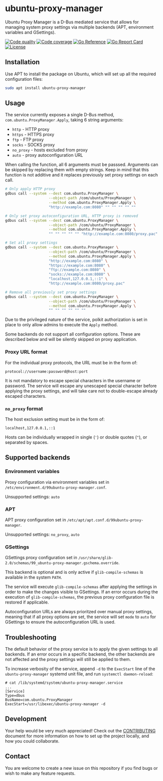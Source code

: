 # ubuntu-proxy-manager

Ubuntu Proxy Manager is a D-Bus mediated service that allows for managing system proxy settings via multiple backends (APT, environment variables and GSettings).

[![Code quality](https://github.com/ubuntu/ubuntu-proxy-manager/workflows/QA/badge.svg)](https://github.com/ubuntu/ubuntu-proxy-manager/actions?query=workflow%3AQA)
[![Code coverage](https://codecov.io/gh/ubuntu/ubuntu-proxy-manager/branch/main/graph/badge.svg)](https://codecov.io/gh/ubuntu/ubuntu-proxy-manager)
[![Go Reference](https://pkg.go.dev/badge/github.com/ubuntu/ubuntu-proxy-manager.svg)](https://pkg.go.dev/github.com/ubuntu/ubuntu-proxy-manager)
[![Go Report Card](https://goreportcard.com/badge/ubuntu/ubuntu-proxy-manager)](https://goreportcard.com/report/ubuntu/ubuntu-proxy-manager)
[![License](https://img.shields.io/badge/License-GPL3.0-blue.svg)](https://github.com/ubuntu/ubuntu-proxy-manager/blob/main/LICENSE)

## Installation

Use APT to install the package on Ubuntu, which will set up all the required configuration files:

```sh
sudo apt install ubuntu-proxy-manager
```

## Usage

The service currently exposes a single D-Bus method, `com.ubuntu.ProxyManager.Apply`, taking 6 string arguments:
- `http` - HTTP proxy
- `https` - HTTPS proxy
- `ftp` - FTP proxy
- `socks` - SOCKS proxy
- `no_proxy` - hosts excluded from proxy
- `auto` - proxy autoconfiguration URL

When calling the function, all 6 arguments must be passsed. Arguments can be skipped by replacing them with empty strings. Keep in mind that this function is not additive and it replaces previously set proxy settings on each call.

``` sh
# Only apply HTTP proxy
gdbus call --system --dest com.ubuntu.ProxyManager \
                    --object-path /com/ubuntu/ProxyManager \
                    --method com.ubuntu.ProxyManager.Apply \
                    "http://example.com:8080" "" "" "" "" ""

# Only set proxy autoconfiguration URL, HTTP proxy is removed
gdbus call --system --dest com.ubuntu.ProxyManager \
                    --object-path /com/ubuntu/ProxyManager \
                    --method com.ubuntu.ProxyManager.Apply \
                    "" "" "" "" "" "http://example.com:8080/proxy.pac"

# Set all proxy settings
gdbus call --system --dest com.ubuntu.ProxyManager \
                    --object-path /com/ubuntu/ProxyManager \
                    --method com.ubuntu.ProxyManager.Apply \
                    "http://example.com:8080" \
                    "https://example.com:8080" \
                    "ftp://example.com:8080" \
                    "socks://example.com:8080" \
                    "localhost,127.0.0.1,::1" \
                    "http://example.com:8080/proxy.pac"

# Remove all previously set proxy settings
gdbus call --system --dest com.ubuntu.ProxyManager \
                    --object-path /com/ubuntu/ProxyManager \
                    --method com.ubuntu.ProxyManager.Apply \
                    "" "" "" "" "" ""
```

Due to the privileged nature of the service, polkit authorization is set in place to only allow admins to execute the `Apply` method.

Some backends do not support all configuration options. These are described below and will be silently skipped on proxy application.

### Proxy URL format

For the individual proxy protocols, the URL must be in the form of:

```
protocol://username:password@host:port
```

It is not mandatory to escape special characters in the username or password. The service will escape any unescaped special character before applying the proxy settings, and will take care not to double-escape already escaped characters.

### `no_proxy` format

The host exclusion setting must be in the form of:

```
localhost,127.0.0.1,::1
```

Hosts can be individually wrapped in single (`'`) or double quotes (`"`), or separated by spaces.

## Supported backends

### Environment variables

Proxy configuration via environment variables set in `/etc/environment.d/99ubuntu-proxy-manager.conf`.

Unsupported settings: `auto`

### APT

APT proxy configuration set in `/etc/apt/apt.conf.d/99ubuntu-proxy-manager`.

Unsupported settings: `no_proxy`, `auto`

### GSettings

GSettings proxy configuration set in `/usr/share/glib-2.0/schemas/99_ubuntu-proxy-manager.gschema.override`.

This backend is optional and is only active if `glib-compile-schemas` is available in the system `PATH`.

The service will execute `glib-compile-schemas` after applying the settings in order to make the changes visible to GSettings. If an error occurs during the execution of `glib-compile-schemas`, the previous proxy configuration file is restored if applicable.

Autoconfiguration URLs are always prioritzed over manual proxy settings, meaning that if all proxy options are set, the service will set `mode` to `auto` for GSettings to ensure the autoconfiguration URL is used.

## Troubleshooting

The default behavior of the proxy service is to apply the given settings to all backends. If an error occurs in a specific backend, the other backends are not affected and the proxy settings will still be applied to them.

To increase verbosity of the service, append `-d` to the `ExecStart` line of the `ubuntu-proxy-manager` systemd unit file, and run `systemctl daemon-reload`:

```
# cat /lib/systemd/system/ubuntu-proxy-manager.service
...
[Service]
Type=dbus
BusName=com.ubuntu.ProxyManager
ExecStart=/usr/libexec/ubuntu-proxy-manager -d
```

## Development

Your help would be very much appreciated! Check out the [CONTRIBUTING](./CONTRIBUTING.md) document for more information on how to set up the project locally, and how you could collaborate.

## Contact

You are welcome to create a new issue on this repository if you find bugs or wish to make any feature requests.
